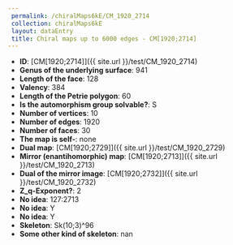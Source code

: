 ```yaml
--- 
 permalink: /chiralMaps6kE/CM_1920_2714 
 collection: chiralMaps6kE
 layout: dataEntry
 title: Chiral maps up to 6000 edges - CM[1920;2714]
---
```


- **ID**: [CM[1920;2714]]({{ site.url }}/test/CM_1920_2714)
- **Genus of the underlying surface**: 941
- **Length of the face**: 128
- **Valency**: 384
- **Length of the Petrie polygon**: 60
- **Is the automorphism group solvable?**: S
- **Number of vertices**: 10
- **Number of edges**: 1920
- **Number of faces**: 30
- **The map is self-**: none
- **Dual map**: [CM[1920;2729]]({{ site.url }}/test/CM_1920_2729)
- **Mirror (enantihomorphic) map**: [CM[1920;2713]]({{ site.url }}/test/CM_1920_2713)
- **Dual of the mirror image**: [CM[1920;2732]]({{ site.url }}/test/CM_1920_2732)
- **Z_q-Exponent?**: 2
- **No idea**:  127:2713
- **No idea**: Y
- **No idea**: Y
- **Skeleton**: Sk(10;3)^96
- **Some other kind of skeleton**: nan
